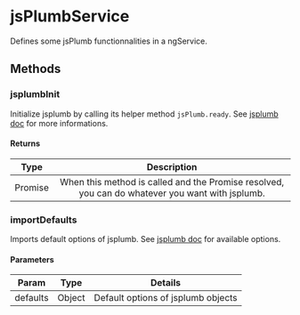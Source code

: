 # jsPlumbService
Defines some jsPlumb functionnalities in a ngService.

## Methods
### jsplumbInit
Initialize jsplumb by calling its helper method `jsPlumb.ready`. See [jsplumb doc](https://jsplumbtoolkit.com/community/doc/home.html#initializing) for more informations.

#### Returns

| Type | Description |
| :--: | :--: |
| Promise | When this method is called and the Promise resolved, you can do whatever you want with jsplumb. |

### importDefaults
Imports default options of jsplumb. See [jsplumb doc](https://jsplumbtoolkit.com/community/doc/defaults.html) for available options.

#### Parameters

| Param | Type | Details |
| :--: | :--: | :--: |
| defaults | Object | Default options of jsplumb objects |
